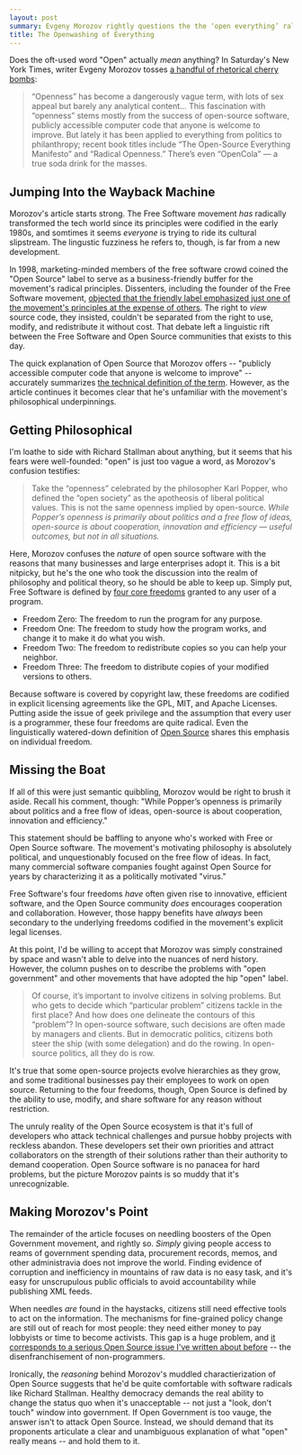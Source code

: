 ```yaml
---
layout: post
summary: Evgeny Morozov rightly questions the the ‘open everything’ rallying cry, but misunderstands free software and its roots.
title: The Openwashing of Everything
---
```

Does the oft-used word "Open" actually *mean* anything? In Saturday's New York Times, writer Evgeny Morozov tosses [a handful of rhetorical cherry bombs](http://www.nytimes.com/2013/03/17/opinion/sunday/morozov-open-and-closed.html):

> “Openness” has become a dangerously vague term, with lots of sex appeal but barely any analytical content… This fascination with “openness” stems mostly from the success of open-source software, publicly accessible computer code that anyone is welcome to improve. But lately it has been applied to everything from politics to philanthropy; recent book titles include “The Open-Source Everything Manifesto” and “Radical Openness.” There’s even “OpenCola” — a true soda drink for the masses.


## Jumping Into the Wayback Machine

Morozov's article starts strong. The Free Software movement *has* radically transformed the tech world since its principles were codified in the early 1980s, and somtimes it seems *everyone* is trying to ride its cultural slipstream. The lingustic fuzziness he refers to, though, is far from a new development.

In 1998, marketing-minded members of the free software crowd coined the "Open Source" label to serve as a business-friendly buffer for the movement's radical principles. Dissenters, including the founder of the Free Software movement, [objected that the friendly label emphasized just one of the movement's principles at the expense of others](http://www.gnu.org/philosophy/open-source-misses-the-point.html). The right to *view* source code, they insisted, couldn't be separated from the right to use, modify, and redistribute it without cost. That debate left a linguistic rift between the Free Software and Open Source communities that exists to this day. 

The quick explanation of Open Source that Morozov offers -- "publicly accessible computer code that anyone is welcome to improve" -- accurately summarizes [the technical definition of the term](http://opensource.org/osd). However, as the article continues it becomes clear that he's unfamiliar with the movement's philosophical underpinnings.


## Getting Philosophical

I'm loathe to side with Richard Stallman about anything, but it seems that his fears were well-founded: "open" is just too vague a word, as Morozov's confusion testifies:

> Take the “openness” celebrated by the philosopher Karl Popper, who defined the “open society” as the apotheosis of liberal political values. This is not the same openness implied by open-source. *While Popper’s openness is primarily about politics and a free flow of ideas, open-source is about cooperation, innovation and efficiency — useful outcomes, but not in all situations.*

Here, Morozov confuses the *nature* of open source software with the reasons that many businesses and large enterprises adopt it. This is a bit nitpicky, but he's the one who took the discussion into the realm of philosophy and political theory, so he should be able to keep up. Simply put, Free Software is defined by [four core freedoms](http://www.gnu.org/philosophy/free-sw.html) granted to any user of a program. 

- Freedom Zero: The freedom to run the program for any purpose.
- Freedom One: The freedom to study how the program works, and change it to make it do what you wish.
- Freedom Two: The freedom to redistribute copies so you can help your neighbor.
- Freedom Three: The freedom to distribute copies of your modified versions to others.

Because software is covered by copyright law, these freedoms are codified in explicit licensing agreements like the GPL, MIT, and Apache Licenses. Putting aside the issue of geek privilege and the assumption that every user is a programmer, these four freedoms are quite radical. Even the linguistically watered-down definition of [Open Source](http://opensource.org/osd) shares this emphasis on individual freedom.


## Missing the Boat

If all of this were just semantic quibbling, Morozov would be right to brush it aside. Recall his comment, though: "While Popper’s openness is primarily about politics and a free flow of ideas, open-source is about cooperation, innovation and efficiency."

This statement should be baffling to anyone who's worked with Free or Open Source software. The movement's motivating philosophy is absolutely political, and unquestionably focused on the free flow of ideas. In fact, many commercial software companies fought against Open Source for years by characterizing it as a politically motivated "virus."

Free Software's four freedoms *have* often given rise to innovative, efficient software, and the Open Source community *does* encourages cooperation and collaboration. However, those happy benefits have *always* been secondary to the underlying freedoms codified in the movement's explicit legal licenses.

At this point, I'd be willing to accept that Morozov was simply constrained by space and wasn't able to delve into the nuances of nerd history. However, the column pushes on to describe the problems with "open government" and other movements that have adopted the hip "open" label.

> Of course, it’s important to involve citizens in solving problems. But who gets to decide which “particular problem” citizens tackle in the first place? And how does one delineate the contours of this “problem”? In open-source software, such decisions are often made by managers and clients. But in democratic politics, citizens both steer the ship (with some delegation) and do the rowing. In open-source politics, all they do is row.

It's true that some open-source projects evolve hierarchies as they grow, and some traditional businesses pay their employees to work on open source. Returning to the four freedoms, though, Open Source is defined by the ability to use, modify, and share software for any reason without restriction.

The unruly reality of the Open Source ecosystem is that it's full of developers who attack technical challenges and pursue hobby projects with reckless abandon. These developers set their own priorities and attract collaborators on the strength of their solutions rather than their authority to demand cooperation. Open Source software is no panacea for hard problems, but the picture Morozov paints is so muddy that it's unrecognizable.


## Making Morozov's Point

The remainder of the article focuses on needling boosters of the Open Government movement, and rightly so. *Simply* giving people access to reams of government spending data, procurement records, memos, and other administravia does not improve the world. Finding evidence of corruption and inefficiency in mountains of raw data is no easy task, and it's easy for unscrupulous public officials to avoid accountability while publishing XML feeds.

When needles *are* found in the haystacks, citizens still need effective tools to act on the information. The mechanisms for fine-grained policy change are still out of reach for most people: they need either money to pay lobbyists or time to become activists. This gap is a huge problem, and [it corresponds to a serious Open Source issue I've written about before](http://angrylittletree.com/2012/05/tragic-myopia-what-floss-advocates-are-missing.html) -- the disenfranchisement of non-programmers.

Ironically, the *reasoning* behind Morozov's muddled charactierization of Open Source suggests that he'd be quite comfortable with software radicals like Richard Stallman. Healthy democracy demands the real ability to change the status quo when it's unacceptable -- not just a "look, don't touch" window into government. If Open Government is too vauge, the answer isn't to attack Open Source. Instead, we should demand that its proponents articulate a clear and unambiguous explanation of what "open" really means -- and hold them to it.